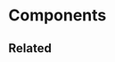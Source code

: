 # Components

## Related
<press-article-link title="App" subtitle="The base component for Kro apps" to="/components/app"></press-article-link>